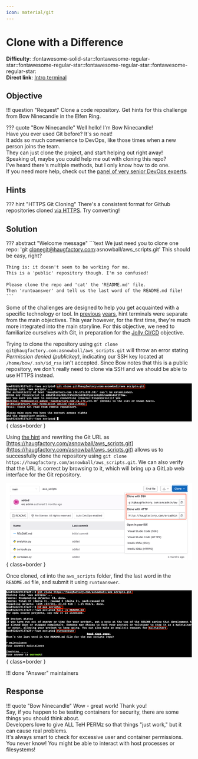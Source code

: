 ```yaml
---
icon: material/git
---
```


# Clone with a Difference

**Difficulty**: :fontawesome-solid-star::fontawesome-regular-star::fontawesome-regular-star::fontawesome-regular-star::fontawesome-regular-star:<br/>
**Direct link**: [Intro terminal](https://hhc22-wetty.kringlecon.com/?&challenge=intro)


## Objective

!!! question "Request"
    Clone a code repository. Get hints for this challenge from Bow Ninecandle in the Elfen Ring.

??? quote "Bow Ninecandle"
    Well hello! I'm Bow Ninecandle!<br/>
    Have you ever used Git before? It's so neat!<br/>
    It adds so much convenience to DevOps, like those times when a new person joins the team.<br/>
    They can just clone the project, and start helping out right away!<br/>
    Speaking of, maybe you could help me out with cloning this repo?<br/>
    I've heard there's multiple methods, but I only know how to do one.<br/>
    If you need more help, check out the [panel of very senior DevOps experts](https://youtu.be/vIQY_FH1SVk).


## Hints

??? hint "HTTPS Git Cloning"
    There's a consistent format for Github repositories cloned [via HTTPS](https://github.com/git-guides/git-clone). Try converting!


## Solution

??? abstract "Welcome message"
    ```text
    We just need you to clone one repo:
    'git clonegit@haugfactory.com:asnowball/aws_scripts.git'
    This should be easy, right?

    Thing is: it doesn't seem to be working for me.
    This is a 'public' repository though. I'm so confused!

    Please clone the repo and 'cat' the 'README.md' file.
    Then 'runtoanswer' and tell us the last word of the README.md file!
    ```

Some of the challenges are designed to help you get acquainted with a specific technology or tool. In [previous](https://n00.be/HolidayHackChallenge2021/hints/h2/) [years](https://n00.be/HolidayHackChallenge2020/hints/h2/), hint terminals were separate from the main objectives. This year however, for the first time, they're much more integrated into the main storyline. For this objective, we need to familiarize ourselves with Git, in preparation for the [Jolly CI/CD](./o7.md) objective.

Trying to clone the repository using `git clone git@haugfactory.com:asnowball/aws_scripts.git` will throw an error stating *Permission denied (publickey)*, indicating our SSH key located at `/home/bow/.ssh/id_rsa` isn't accepted. Since Bow notes that this is a public repository, we don't really need to clone via SSH and we should be able to use HTTPS instead.

![Clone error](../img/objectives/o5/clone_error.png){ class=border }

Using [the hint](https://github.com/git-guides/git-clone) and rewriting the Git URL as [https://haugfactory.com/asnowball/aws_scripts.git](https://haugfactory.com/asnowball/aws_scripts.git) allows us to successfully clone the repository using `git clone https://haugfactory.com/asnowball/aws_scripts.git`. We can also verify that the URL is correct by browsing to it, which will bring up a GitLab web interface for the Git repository.


![Gitlab UI](../img/objectives/o5/gitlab_ui.png){ class=border }

Once cloned, `cd` into the `aws_scripts` folder, find the last word in the `README.md` file, and submit it using `runtoanswer`.

![Solution](../img/objectives/o5/solution.png){ class=border }

!!! done "Answer"
    maintainers


## Response

!!! quote "Bow Ninecandle"
    Wow - great work! Thank you!<br/>
    Say, if you happen to be testing containers for security, there are some things you should think about.<br/>
    Developers love to give ALL TeH PERMz so that things "just work," but it can cause real problems.<br/>
    It's always smart to check for excessive user and container permissions.<br/>
    You never know! You might be able to interact with host processes or filesystems!
